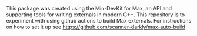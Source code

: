 This package was created using the Min-DevKit for Max, an API and supporting tools for writing externals in modern C++.
This repository is to experiment with using github actions to build Max externals.
For instructions on how to set it up see https://github.com/scanner-darkly/max-auto-build
